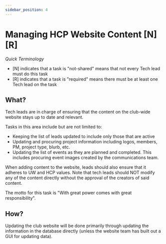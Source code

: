 ```yaml
---
sidebar_position: 4
---
```


# Managing HCP Website Content [N][R]

*Quick Terminology*
- [N] indicates that a task is "not-shared" means that not every Tech lead must do this task
- [R] indicates that a task is "required" means there must be at least one Tech lead on the task

## What?
Tech leads are in charge of ensuring that the content on the club-wide website stays up to date and relevant.

Tasks in this area include but are not limited to:
- Keeping the list of leads updated to include only those that are active
- Updating and procuring project information including logos, members, PM, project type, blurb, etc.
- Updating the list of events as they are planned and completed. This includes procuring event images created by the communications team.

When adding content to the website, leads should also ensure that it adheres to UW and HCP values. Note that tech leads should NOT modify any of the content directly without the approval of the creators of said content.

The motto for this task is "With great power comes with great responsibility".

## How?

Updating the club website will be done primarily through updating the information in the database directly (unless the website team has built out a GUI for updating data).




